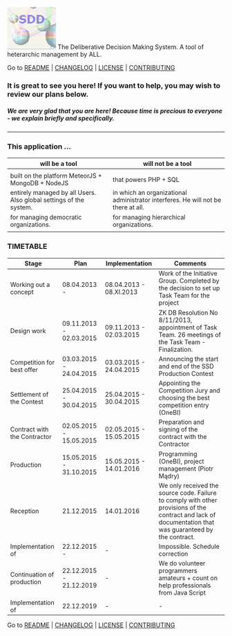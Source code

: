 ![](https://github.com/madrypiotr/SDD/blob/master/client/stylesheets/sdd.jpg) The Deliberative Decision Making System. A tool of heterarchic management by ALL.

Go to [README] | [CHANGELOG] | [LICENSE] | [CONTRIBUTING]

### It is great to see you here! If you want to help, you may wish to review our plans below.
##### We are very glad that you are here! Because time is precious to everyone - we explain briefly and specifically.
---
### This application ...
| will be a tool | will not be a tool |
|-------------------------------------------|-------------------------------------------|
|  |  |
| built on the platform MeteorJS + MongoDB + NodeJS | that powers PHP + SQL |
| entirely managed by all Users. Also global settings of the system. | in which an organizational administrator interferes. He will not be there at all. |
| for managing democratic organizations. | for managing hierarchical organizations. |
|  |  |

### TIMETABLE

| Stage | Plan | Implementation | Comments |
|------------------|-----------------|-----------------|--------------------------------|
| Working out a concept | 08.04.2013 -  | 08.04.2013 - 08.XI.2013 | Work of the Initiative Group. Completed by the decision to set up Task Team for the project |
| Design work | 09.11.2013 - 02.03.2015 | 09.11.2013 - 02.03.2015 | ZK DB Resolution No 8/11/2013, appointment of Task Team. 26 meetings of the Task Team - Finalization. |
| Competition for best offer | 03.03.2015 - 24.04.2015 | 03.03.2015 - 24.04.2015 | Announcing the start and end of the SSD Production Contest |
| Settlement of the Contest | 25.04.2015 - 30.04.2015 | 25.04.2015 - 30.04.2015 | Appointing the Competition Jury and choosing the best competition entry (OneBI) |
| Contract with the Contractor | 02.05.2015 - 15.05.2015 | 02.05.2015 - 15.05.2015 | Preparation and signing of the contract with the Contractor |
| Production | 15.05.2015 - 31.10.2015 | 15.05.2015 - 14.01.2016 | Programming (OneBI), project management (Piotr Mądry) |
| Reception | 21.12.2015 | 14.01.2016 | We only received the source code. Failure to comply with other provisions of the contract and lack of documentation that was guaranteed by the contract. |
| Implementation of | 22.12.2015 - | - | Impossible. Schedule correction |
| Continuation of production | 22.12.2015 - 21.12.2019 |  -  | We do volunteer programmers amateurs + count on help professionals from Java Script |
| Implementation of | 22.12.2019 | - | - |

Go to [README] | [CHANGELOG] | [LICENSE] | [CONTRIBUTING]

[SDD]: http://sdd.ha.pl
[SDD GitHub issue page]: https://github.com/madrypiotr/SDD/issues
[Download the SDD source code]: https://github.com/madrypiotr/SDD
[Install the METEOR]: https://www.meteor.com/install
[METEOR]: https://github.com/meteor/meteor
[MongoDB]: https://github.com/mongodb
[NodeJS]: https://github.com/nodejs/node/blob/master/LICENSE
[HTML5]: https://www.w3.org/2011/03/html-license-options.html
[jQuery]: https://github.com/jquery/jquery/blob/master/LICENSE.txt
[Bootstrap]: https://github.com/twbs/bootstrap
[README]: https://github.com/madrypiotr/SDD/blob/master/README.md
[LICENSE]: https://github.com/madrypiotr/SDD/blob/master/LICENSE.md
[CHANGELOG]: https://github.com/madrypiotr/SDD/blob/master/CHANGELOG.md
[CONTRIBUTING]: https://github.com/madrypiotr/SDD/blob/master/CONTRIBUTING.md
[How to contribute]: https://github.com/madrypiotr/SDD/blob/master/README.md
[WanWeb]: http://ha.pl/#contact
[OneBI]: http://www.onebi.eu

